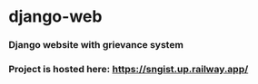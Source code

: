 # django-web
### Django website with grievance system
### Project is hosted here: https://sngist.up.railway.app/
